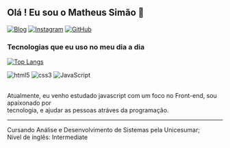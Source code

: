 ## Olá ! Eu sou o Matheus Simão 👋

[![Blog](https://img.shields.io/website?label=portfolio&style=for-the-badge&url=https://matsimao.vercel.app/)](https://matsimao.vercel.app)
[![Instagram](https://img.shields.io/badge/Instagram-E4405F?style=for-the-badge&logo=instagram&logoColor=white)](https://instagram.com/mthsimao)
[![GitHub](https://img.shields.io/badge/GitHub-100000?style=for-the-badge&logo=github&logoColor=white)](https://github.com/mthsimao)

### Tecnologias que eu uso no meu dia a dia

[![Top Langs](https://github-readme-stats.vercel.app/api/top-langs/?username=mthsimao&layout=donut)](https://github.com/anuraghazra/github-readme-stats)

<div>
    <img alt="html5" src="https://img.shields.io/badge/HTML5-E34F26?style=for-the-badge&logo=html5&logoColor=white" />
    <img alt="css3" src="https://img.shields.io/badge/CSS3-1572B6?style=for-the-badge&logo=css3&logoColor=white" />
    <img alt="JavaScript" src="https://img.shields.io/badge/JavaScript-323330?style=for-the-badge&logo=javascript&logoColor=F7DF1E">
</div> <br>

Atualmente, eu venho estudado javascript com um foco no Front-end, sou apaixonado por <br> tecnologia, e ajudar as pessoas atráves da programação.
<hr>
Cursando Análise e Desenvolvimento de Sistemas pela Unicesumar; <br> Nível de inglês: Intermediate
